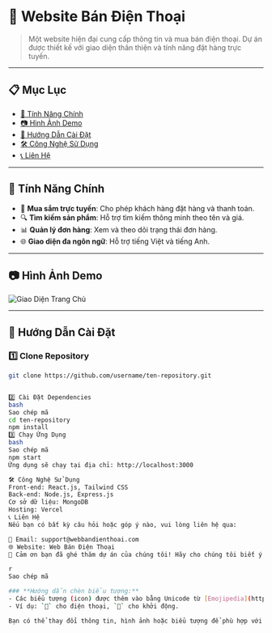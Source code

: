 # 📱 **Website Bán Điện Thoại**

> Một website hiện đại cung cấp thông tin và mua bán điện thoại. Dự án được thiết kế với giao diện thân thiện và tính năng đặt hàng trực tuyến.

---

## 📋 **Mục Lục**
- [🌟 Tính Năng Chính](#-tính-năng-chính)
- [📷 Hình Ảnh Demo](#-hình-ảnh-demo)
- [🚀 Hướng Dẫn Cài Đặt](#-hướng-dẫn-cài-đặt)
- [🛠️ Công Nghệ Sử Dụng](#️-công-nghệ-sử-dụng)
- [📞 Liên Hệ](#-liên-hệ)

---

## 🌟 **Tính Năng Chính**
- 🛒 **Mua sắm trực tuyến**: Cho phép khách hàng đặt hàng và thanh toán.
- 🔍 **Tìm kiếm sản phẩm**: Hỗ trợ tìm kiếm thông minh theo tên và giá.
- 📊 **Quản lý đơn hàng**: Xem và theo dõi trạng thái đơn hàng.
- 🌐 **Giao diện đa ngôn ngữ**: Hỗ trợ tiếng Việt và tiếng Anh.

---

## 📷 **Hình Ảnh Demo**
![Giao Diện Trang Chủ](https://via.placeholder.com/800x400?text=Demo+Trang+Chủ)

---

## 🚀 **Hướng Dẫn Cài Đặt**

### 1️⃣ Clone Repository
```bash
git clone https://github.com/username/ten-repository.git


2️⃣ Cài Đặt Dependencies
bash
Sao chép mã
cd ten-repository
npm install
3️⃣ Chạy Ứng Dụng
bash
Sao chép mã
npm start
Ứng dụng sẽ chạy tại địa chỉ: http://localhost:3000

🛠️ Công Nghệ Sử Dụng
Front-end: React.js, Tailwind CSS
Back-end: Node.js, Express.js
Cơ sở dữ liệu: MongoDB
Hosting: Vercel
📞 Liên Hệ
Nếu bạn có bất kỳ câu hỏi hoặc góp ý nào, vui lòng liên hệ qua:

📧 Email: support@webbandienthoai.com
🌐 Website: Web Bán Điện Thoại
🌟 Cảm ơn bạn đã ghé thăm dự án của chúng tôi! Hãy cho chúng tôi biết ý kiến của bạn nhé!

r
Sao chép mã

### **Hướng dẫn chèn biểu tượng:**
- Các biểu tượng (icon) được thêm vào bằng Unicode từ [Emojipedia](https://emojipedia.org/). Bạn chỉ cần copy và dán chúng vào file Markdown.
- Ví dụ: `📱` cho điện thoại, `🚀` cho khởi động.

Bạn có thể thay đổi thông tin, hình ảnh hoặc biểu tượng để phù hợp với dự án của mình. Nếu cần hỗ trợ thêm, cứ cho mình biết nhé! 😊





